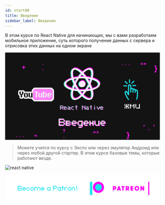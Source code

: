```yaml
---
id: start00
title: Введение
sidebar_label: Введение
---
```


В этом курсе по React Native для начинающих, мы с вами разработаем мобильное приложение, суть которого получение данных с сервера и отрисовка этих данных на одном экране

[![IMAGE ALT TEXT HERE](/img/start/00.gif)](https://youtu.be/tz_pOxQFcdo)

> Можете учится по курсу с Экспо или через эмулятор Андроид или через любой другой стартер. В этом курсе базовые темы, которые работают везде.

![react native](https://miro.medium.com/max/2000/1*eIYvYBkRv83m42yxn8Ljwg.gif)

[![Become a Patron!](/img/logo/patreon.png)](https://www.patreon.com/bePatron?u=31769291)
